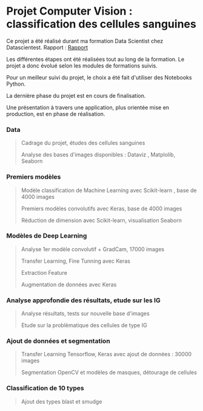 # Projet Computer Vision : classification des cellules sanguines

Ce projet a été réalisé durant ma formation Data Scientist chez Datascientest. Rapport : <a href="./Rapport Projet BloodCells.pdf">Rapport</a>

Les différentes étapes ont été réalisées tout au long de la formation. Le projet a donc évolué selon les modules de formations suivis.

Pour un meilleur suivi du projet, le choix a été fait d'utiliser des Notebooks Python. 

La dernière phase du projet est en cours de finalisation.

Une présentation à travers une application, plus orientée mise en production, est en phase de réalisation.

### Data
> Cadrage du projet, études des cellules sanguines
>
> Analyse des bases d'images disponibles : Dataviz , Matplolib, Seaborn

### Premiers modèles
> Modèle classification de Machine Learning avec Scikit-learn , base de 4000 images
>
> Premiers modèles convolutifs avec Keras, base de 4000 images
>
> Réduction de dimension avec Scikit-learn, visualisation Seaborn

### Modèles de Deep Learning
> Analyse 1er modèle convolutif + GradCam, 17000 images
>
> Transfer Learning, Fine Tunning avec Keras
>
> Extraction Feature
>
> Augmentation de données avec Keras

### Analyse approfondie des résultats, etude sur les IG
> Analyse résultats, tests sur nouvelle base d'images
>
> Etude sur la problèmatique des cellules de type IG

### Ajout de données et segmentation
> Transfer Learning Tensorflow, Keras avec ajout de données : 30000 images
>
> Segmentation OpenCV et modèles de masques, détourage de cellules

### Classification de 10 types
> Ajout des types blast et smudge